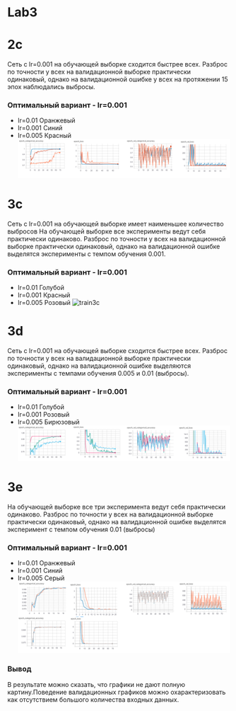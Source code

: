 # Lab3

# 2с 
Cеть с lr=0.001 на обучающей выборке сходится быстрее всех.
Разброс по точности у всех на валидационной выборке практически одинаковый, однако на валидационной ошибке у всех на протяжении 15 эпох наблюдались выбросы.
### Оптимальный вариант - lr=0.001
* lr=0.01 Оранжевый
* lr=0.001 Синий
* lr=0.005 Красный
![train2](/graf/train2.png)


# 3c
Cеть с lr=0.001 на обучающей выборке имеет наименьшее количество выбросов
На обучающей выборке  все эксперименты  ведут  себя практически одинаково. Разброс по точности у всех на валидационной выборке практически одинаковый, однако на валидационной ошибке выделятся эксперименты с темпом  обучения 0.001.
### Оптимальный вариант - lr=0.001
* lr=0.01  Голубой
* lr=0.001 Красный
* lr=0.005 Розовый
![train3с](/graf/train3с.png)
# 3d
Cеть с lr=0.001 на обучающей выборке сходится быстрее всех.
Разброс по точности у всех на валидационной выборке практически одинаковый, однако на валидационной ошибке выделяются эксперименты с  темпами обучения 0.005 и 0.01 (выбросы).
### Оптимальный вариант - lr=0.001
* lr=0.01 Голубой
* lr=0.001 Розовый
* lr=0.005 Бирюзовый
![traind3d](/graf/train3d.png)


# 3e
На обучающей выборке все три эксперимента ведут  себя практически одинаково. Разброс по точности у всех на валидационной выборке практически одинаковый, однако на валидационной ошибке выделятся эксперимент с темпом обучения  0.01 (выбросы)
### Оптимальный вариант - lr=0.001
* lr=0.01 Оранжевый
* lr=0.001 Синий
* lr=0.005 Серый
![traind3d](/graf/train3e.png)

### Вывод
В результате можно сказать, что графики не дают полную картину.Поведение валидационных графиков можно охарактеризовать как отсутствием  большого количества входных данных.
